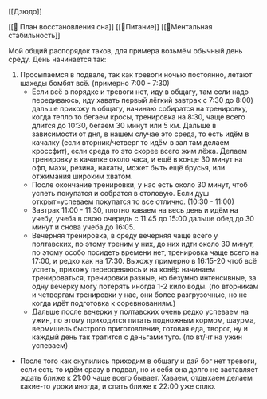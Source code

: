 [[Дзюдо]]

[[🛌 План восстановления сна]]
[[🥩Питание]]
[[🧠Ментальная стабильность]]

Мой общий распорядок таков, для примера возьмём обычный день среду. День начинается так: 
1. Просыпаемся в подвале, так как тревоги ночью постоянно, летают шахеды бомбят всё. (примерно 7:00 - 7:30)
   - Если всё в порядке и тревоги нет, иду в общагу, там если надо передиваюсь, иду хавать первый лёгкий завтрак с 7:30 до 8:00) дальше прихожу в общагу, начинаю собиратся на тренировку, когда тепло то бегаем кросы, тренировка на 8:30, чаще всего длится до 10:30, бегаем 30 минут или 5 км. Дальше в зависимости от дня, в нашем случае это среда, то есть идём в качалку (если вторник/четверг то идём в зал там делаем кроссфит), если среда то это скорее всего жим лёжа. Делаем тренировку в качалке около часа, и ещё в конце 30 минут на офп, махи, резина, накаты, может быть ещё брусья, или отжимания широким хватом. 
   - После окончание тренировки, у нас есть около 30 минут, чтоб успеть покупатся и собратся в столовую. Если душ открыт=успеваем покупатся то все отлично. (10:30 - 11:00)
   - Завтрак 11:00 - 11:30, плотно хаваем на весь день и идём на учебу, учеба в свою очередь с 11:45 до 15:00 дальше обед до 30 минут и снова учеба до 16:05.
   - Вечерняя тренировка, в среду вечерняя чаще всего у полтавских, по этому треним у них, до них идти около 30 минут, по этому особо посидеть времени нет, тренировка чаще всего на 17:00, и редко как на 17:30. Выхожу примерно в 16:15-20 чтоб всё успеть, прихожу переодеваюсь и на ковёр начинаем тренироваться, тренировки разные, но безумно интенсивные, за одну вечерку могу потерять иногда 1-2 кило воды. (по вторникам и четвергам тренировки у нас, они более разгрузочные, но не когда идёт подготовка к соревнованиям.)
   - Дальше после вечерки у полтавских очень редко успеваем на ужин, по этому приходится питать подножным кормом, шаурма, вермишель быстрого приготовление, готовая еда, творог, ну и каждый день так тратится с деньгами туго. (по вт/чт на ужин успеваем)
  - После того как скупились приходим в общагу и дай бог нет тревоги, если есть то идём сразу в подвал, но и себя она долго не заставляет ждать ближе к 21:00 чаще всего бывает. Хаваем, отдыхаем делаем какие-то уроки иногда, и спать ближе к 22:00 уже сплю.